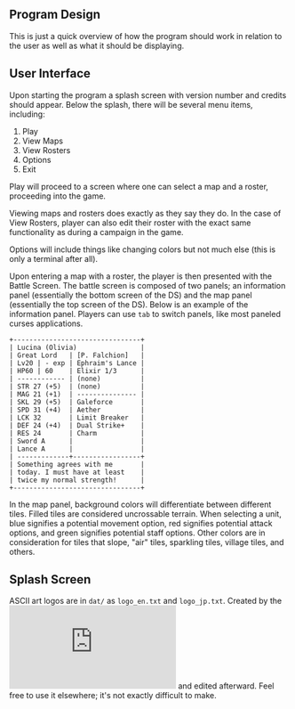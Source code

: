 Program Design
--------------

This is just a quick overview of how the program should work in relation to the user as well as what it should be displaying.

User Interface
--------------

Upon starting the program a splash screen with version number and credits should appear. Below the splash, there will be several menu items, including:

1. Play
2. View Maps
3. View Rosters
4. Options
5. Exit

Play will proceed to a screen where one can select a map and a roster, proceeding into the game.

Viewing maps and rosters does exactly as they say they do. In the case of View Rosters, player can also edit their roster with the exact same functionality as during a campaign in the game.

Options will include things like changing colors but not much else (this is only a terminal after all).

Upon entering a map with a roster, the player is then presented with the Battle Screen. The battle screen is composed of two panels; an information panel (essentially the bottom screen of the DS) and the map panel (essentially the top screen of the DS). Below is an example of the information panel. Players can use ```tab``` to switch panels, like most paneled curses applications.

```
+--------------------------------+
| Lucina (Olivia)                |
| Great Lord   | [P. Falchion]   |
| Lv20 | - exp | Ephraim's Lance |
| HP60 | 60    | Elixir 1/3      |
| ------------ | (none)          |
| STR 27 (+5)  | (none)          |
| MAG 21 (+1)  | --------------- |
| SKL 29 (+5)  | Galeforce       |
| SPD 31 (+4)  | Aether          |
| LCK 32       | Limit Breaker   |
| DEF 24 (+4)  | Dual Strike+    |
| RES 24       | Charm           |
| Sword A      |                 |
| Lance A      |                 |
| -------------+-----------------+
| Something agrees with me       |
| today. I must have at least    |
| twice my normal strength!      |
+--------------------------------+
```
In the map panel, background colors will differentiate between different tiles. Filled tiles are considered uncrossable terrain. When selecting a unit, blue signifies a potential movement option, red signifies potential attack options, and green signifies potential staff options. Other colors are in consideration for tiles that slope, "air" tiles, sparkling tiles, village tiles, and others.

Splash Screen
-------------

ASCII art logos are in ```dat/``` as ```logo_en.txt``` and ```logo_jp.txt```. Created by the ![DeGraeve tool](http://www.degraeve.com/img2txt.php) and edited afterward. Feel free to use it elsewhere; it's not exactly difficult to make.

